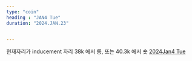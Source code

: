 ```yaml
---
type: "coin"
heading : "JAN4 Tue"
duration: "2024.JAN.23"


---
```

 




현재자리가 inducement 자리 38k 에서 롱, 또는 40.3k 에서 숏
[2024Jan4 Tue](/todo/images/Document2024Jan4-Tue.pdf)
